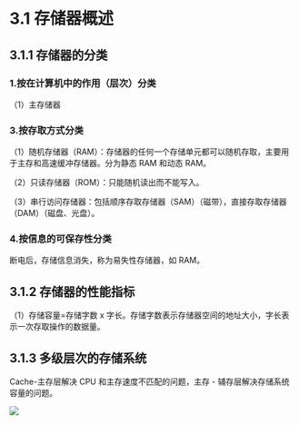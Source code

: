 # 3.1 存储器概述

## 3.1.1 存储器的分类

### 1.按在计算机中的作用（层次）分类

（1）主存储器

### 3.按存取方式分类

（1）随机存储器（RAM）：存储器的任何一个存储单元都可以随机存取，主要用于主存和高速缓冲存储器。分为静态 RAM 和动态 RAM。

（2）只读存储器（ROM）：只能随机读出而不能写入。

（3）串行访问存储器：包括顺序存取存储器（SAM）（磁带），直接存取存储器（DAM）（磁盘、光盘）。

### 4.按信息的可保存性分类

断电后，存储信息消失，称为易失性存储器，如 RAM。

## 3.1.2 存储器的性能指标

（1）存储容量=存储字数 x 字长。存储字数表示存储器空间的地址大小，字长表示一次存取操作的数据量。

## 3.1.3 多级层次的存储系统

Cache-主存层解决 CPU 和主存速度不匹配的问题，主存 - 辅存层解决存储系统容量的问题。

![](https://csnotes.oss-cn-beijing.aliyuncs.com/photos/%E4%B8%89%E7%BA%A7%E5%AD%98%E5%82%A8%E7%B3%BB%E7%BB%9F.png)
